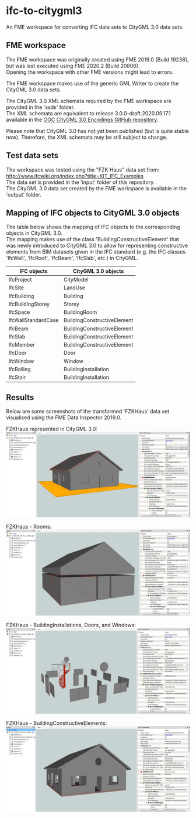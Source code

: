 # ifc-to-citygml3
An FME workspace for converting IFC data sets to CityGML 3.0 data sets.


## FME workspace
The FME workspace was originally created using FME 2019.0 (Build 19238), but was last executed using FME 2020.2 (Build 20806). </br>
Opening the workspace with other FME versions might lead to errors. 

The FME workspace makes use of the generic GML Writer to create the CityGML 3.0 data sets.

The CityGML 3.0 XML schemata required by the FME workspace are provided in the 'xsds' folder. </br>
The XML schemata are equivalent to release 3.0.0-draft.2020.09.17.1 available in the [OGC CityGML 3.0 Encodings GitHub repository](https://github.com/opengeospatial/CityGML-3.0Encodings).

Please note that CityGML 3.0 has not yet been published (but is quite stable now). Therefore, the XML schemata may be still subject to change.</br>


## Test data sets
The workspace was tested using the "FZK Haus" data set from: http://www.ifcwiki.org/index.php?title=KIT_IFC_Examples </br>
The data set is provided in the 'input' folder of this repository. </br>
The CityGML 3.0 data set created by the FME workspace is available in the 'output' folder.


## Mapping of IFC objects to CityGML 3.0 objects
The table below shows the mapping of IFC objects to the corresponding objects in CityGML 3.0. </br>
The mapping makes use of the class 'BuildingConstructiveElement' that was newly introduced to CityGML 3.0 to allow for representing constructive elements from BIM datasets given in the IFC standard (e.g. the IFC classes 'IfcWall', 'IfcRoof', 'IfcBeam', 'IfcSlab', etc.) in CityGML.

| IFC objects         | CityGML 3.0 objects           |
| ------------------- | --------------------------- |
| IfcProject          | CityModel                   |
| IfcSite             | LandUse                     |
| IfcBuilding         | Building                    |
| IfcBuildingStorey   | Storey                      |
| IfcSpace            | BuildingRoom                |
| IfcWallStandardCase | BuildingConstructiveElement |
| IfcBeam             | BuildingConstructiveElement |
| IfcSlab             | BuildingConstructiveElement |
| IfcMember           | BuildingConstructiveElement |
| IfcDoor             | Door                        |
| IfcWindow           | Window                      |
| IfcRailing          | BuildingInstallation        |
| IfcStair            | BuildingInstallation        |


## Results
Below are some screenshots of the transformed 'FZKHaus' data set visualised using the FME Data Inspector 2019.0.

FZKHaus represented in CityGML 3.0:
![FZKHaus represented in CityGML 3.0](images/FZKHaus.jpg "FZKHaus represented in CityGML 3.0")

FZKHaus - Rooms:
![FZKHaus - Rooms](images/FZKHaus_Rooms.jpg "FZKHaus - Rooms")

FZKHaus - BuildingInstallations, Doors, and Windows:
![FZKHaus - BuildingInstallations, Doors, and Windows](images/FZKHaus_BuildingInstallations_Doors_Windows.jpg "FZKHaus - BuildingInstallations, Doors, and Windows")

FZKHaus - BuildingConstructiveElements:
![FZKHaus - BuildingConstructiveElements](images/FZKHaus_BuildingConstructiveElements.jpg "FZKHaus - BuildingConstructiveElements")
